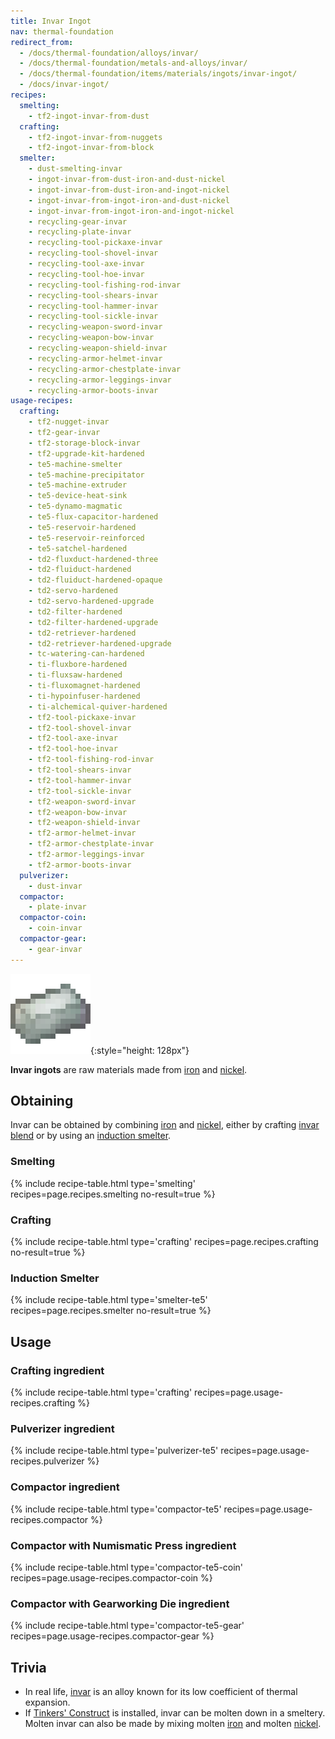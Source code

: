 ```yaml
---
title: Invar Ingot
nav: thermal-foundation
redirect_from:
  - /docs/thermal-foundation/alloys/invar/
  - /docs/thermal-foundation/metals-and-alloys/invar/
  - /docs/thermal-foundation/items/materials/ingots/invar-ingot/
  - /docs/invar-ingot/
recipes:
  smelting:
    - tf2-ingot-invar-from-dust
  crafting:
    - tf2-ingot-invar-from-nuggets
    - tf2-ingot-invar-from-block
  smelter:
    - dust-smelting-invar
    - ingot-invar-from-dust-iron-and-dust-nickel
    - ingot-invar-from-dust-iron-and-ingot-nickel
    - ingot-invar-from-ingot-iron-and-dust-nickel
    - ingot-invar-from-ingot-iron-and-ingot-nickel
    - recycling-gear-invar
    - recycling-plate-invar
    - recycling-tool-pickaxe-invar
    - recycling-tool-shovel-invar
    - recycling-tool-axe-invar
    - recycling-tool-hoe-invar
    - recycling-tool-fishing-rod-invar
    - recycling-tool-shears-invar
    - recycling-tool-hammer-invar
    - recycling-tool-sickle-invar
    - recycling-weapon-sword-invar
    - recycling-weapon-bow-invar
    - recycling-weapon-shield-invar
    - recycling-armor-helmet-invar
    - recycling-armor-chestplate-invar
    - recycling-armor-leggings-invar
    - recycling-armor-boots-invar
usage-recipes:
  crafting:
    - tf2-nugget-invar
    - tf2-gear-invar
    - tf2-storage-block-invar
    - tf2-upgrade-kit-hardened
    - te5-machine-smelter
    - te5-machine-precipitator
    - te5-machine-extruder
    - te5-device-heat-sink
    - te5-dynamo-magmatic
    - te5-flux-capacitor-hardened
    - te5-reservoir-hardened
    - te5-reservoir-reinforced
    - te5-satchel-hardened
    - td2-fluxduct-hardened-three
    - td2-fluiduct-hardened
    - td2-fluiduct-hardened-opaque
    - td2-servo-hardened
    - td2-servo-hardened-upgrade
    - td2-filter-hardened
    - td2-filter-hardened-upgrade
    - td2-retriever-hardened
    - td2-retriever-hardened-upgrade
    - tc-watering-can-hardened
    - ti-fluxbore-hardened
    - ti-fluxsaw-hardened
    - ti-fluxomagnet-hardened
    - ti-hypoinfuser-hardened
    - ti-alchemical-quiver-hardened
    - tf2-tool-pickaxe-invar
    - tf2-tool-shovel-invar
    - tf2-tool-axe-invar
    - tf2-tool-hoe-invar
    - tf2-tool-fishing-rod-invar
    - tf2-tool-shears-invar
    - tf2-tool-hammer-invar
    - tf2-tool-sickle-invar
    - tf2-weapon-sword-invar
    - tf2-weapon-bow-invar
    - tf2-weapon-shield-invar
    - tf2-armor-helmet-invar
    - tf2-armor-chestplate-invar
    - tf2-armor-leggings-invar
    - tf2-armor-boots-invar
  pulverizer:
    - dust-invar
  compactor:
    - plate-invar
  compactor-coin:
    - coin-invar
  compactor-gear:
    - gear-invar
---
```


![Invar ingot](/assets/images/thermal-foundation/ingot-invar.png){:style="height: 128px"}


**Invar ingots** are raw materials made from
[iron](https://minecraft.gamepedia.com/Iron_Ingot) and
[nickel](/docs/thermal-foundation/nickel-ingot/).


Obtaining
---------

Invar can be obtained by combining
[iron](https://minecraft.gamepedia.com/Iron_Ingot) and
[nickel](/docs/thermal-foundation/nickel-ingot/), either by crafting [invar
blend](/docs/thermal-foundation/invar-blend/) or by using an [induction
smelter](/docs/thermal-expansion/induction-smelter/).

### Smelting
{% include recipe-table.html type='smelting' recipes=page.recipes.smelting no-result=true %}

### Crafting
{% include recipe-table.html type='crafting' recipes=page.recipes.crafting no-result=true %}

### Induction Smelter
{% include recipe-table.html type='smelter-te5' recipes=page.recipes.smelter no-result=true %}


Usage
-----

### Crafting ingredient
{% include recipe-table.html type='crafting' recipes=page.usage-recipes.crafting %}

### Pulverizer ingredient
{% include recipe-table.html type='pulverizer-te5' recipes=page.usage-recipes.pulverizer %}

### Compactor ingredient
{% include recipe-table.html type='compactor-te5' recipes=page.usage-recipes.compactor %}

### Compactor with Numismatic Press ingredient
{% include recipe-table.html type='compactor-te5-coin' recipes=page.usage-recipes.compactor-coin %}

### Compactor with Gearworking Die ingredient
{% include recipe-table.html type='compactor-te5-gear' recipes=page.usage-recipes.compactor-gear %}


Trivia
------

* In real life, [invar](https://en.wikipedia.org/wiki/Invar) is an alloy known
  for its low coefficient of thermal expansion.
* If [Tinkers'
  Construct](https://minecraft.curseforge.com/projects/tinkers-construct) is
  installed, invar can be molten down in a smeltery. Molten invar can also be
  made by mixing molten [iron](https://minecraft.gamepedia.com/Iron_Ingot) and
  molten [nickel](/docs/thermal-foundation/nickel-ingot/).
